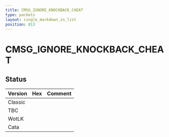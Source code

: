 ```yaml
---
title: CMSG_IGNORE_KNOCKBACK_CHEAT
type: packets
layout: single_markdown_in_list
position: 813
---
```


# CMSG_IGNORE_KNOCKBACK_CHEAT

## Status

Version | Hex | Comment
---------- | ---------- | ---------- 
Classic |  |  
TBC |  |  
WotLK |  |  
Cata |  |  
